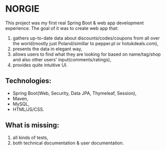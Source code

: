 # NORGIE
This project was my first real Spring Boot & web app development experience. The goal of it was to create web app that:
1. gathers up-to-date data about discounts/codes/coupons from all over the world(mostly just Poland/simillar to pepper.pl or hotukdeals.com),
2. presents the data in elegant way,
3. allows users to find what they are looking for based on name/tag/shop and also other users' input(comments/ratings),
4. provides quite intuitive UI.

## Technologies:
- Spring Boot(Web, Security, Data JPA, Thymeleaf, Session),
- Maven,
- MySQL,
- HTML/JS/CSS.

## What is missing:
1. all kinds of tests,
2. both technical documentation & user documentation.
